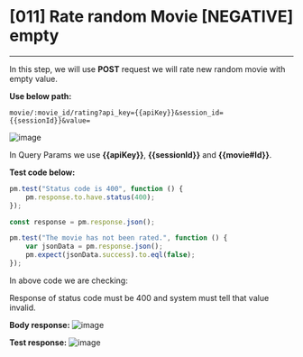 # [011] Rate random Movie [NEGATIVE] empty
___

In this step, we will use __POST__ request we will rate new random movie with empty value.

__Use below path:__
```
movie/:movie_id/rating?api_key={{apiKey}}&session_id={{sessionId}}&value=
```

![image](https://user-images.githubusercontent.com/122685448/231307651-ced6fe2a-3f4d-403e-b59c-2bc6880a0385.png)
 
In Query Params we use __{{apiKey}}__, __{{sessionId}}__ and __{{movie#Id}}__.

__Test code below:__
```js {.line-numbers}
pm.test("Status code is 400", function () {
    pm.response.to.have.status(400);
});

const response = pm.response.json();

pm.test("The movie has not been rated.", function () {
    var jsonData = pm.response.json();
    pm.expect(jsonData.success).to.eql(false);
});
```

In above code we are checking:

Response of status code must be 400 and system must tell that value invalid.

__Body response:__
![image](https://user-images.githubusercontent.com/122685448/231307667-07b670d7-bf4b-4b5e-9d69-6b4b735aed3c.png)
 

__Test response:__
![image](https://user-images.githubusercontent.com/122685448/231307673-8b80343b-781c-4e7b-a8a8-fa0f37445be5.png)
 


